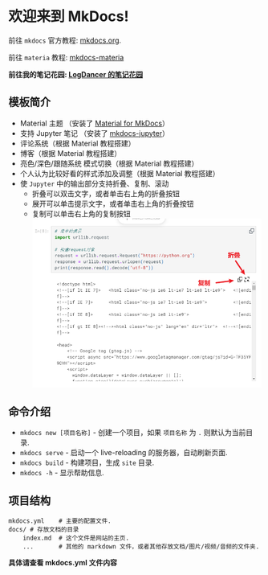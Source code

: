 # 欢迎来到 MkDocs!

前往 `mkdocs` 官方教程: [mkdocs.org](https://www.mkdocs.org).

前往 `materia` 教程: [mkdocs-materia](https://squidfunk.github.io/mkdocs-material/getting-started/)

**前往我的笔记花园: [LogDancer 的笔记花园](https://LogDancer.github.io)**

## 模板简介

- Material 主题 （安装了 [Material for MkDocs](https://github.com/squidfunk/mkdocs-material)）
- 支持 Jupyter 笔记 （安装了 [mkdocs-jupyter](https://github.com/danielfrg/mkdocs-jupyter)）
- 评论系统（根据 Material 教程搭建）
- 博客（根据 Material 教程搭建）
- 亮色/深色/跟随系统 模式切换（根据 Material 教程搭建）
- 个人认为比较好看的样式添加及调整（根据 Material 教程搭建）
- 使 `Jupyter` 中的输出部分支持折叠、复制、滚动
  - 折叠可以双击文字，或者单击右上角的折叠按钮
  - 展开可以单击提示文字，或者单击右上角的折叠按钮
  - 复制可以单击右上角的复制按钮
    ![jupyter_custom_button](./images/jupyter_custom_button.png)

## 命令介绍

- `mkdocs new [项目名称]` - 创建一个项目，如果 `项目名称` 为 `.` 则默认为当前目录.
- `mkdocs serve` - 启动一个 live-reloading 的服务器，自动刷新页面.
- `mkdocs build` - 构建项目，生成 `site` 目录.
- `mkdocs -h` - 显示帮助信息.

## 项目结构

    mkdocs.yml    # 主要的配置文件.
    docs/ # 存放文档的目录
        index.md  # 这个文件是网站的主页.
        ...       # 其他的 markdown 文件，或者其他存放文档/图片/视频/音频的文件夹.

**具体请查看 mkdocs.yml 文件内容**
